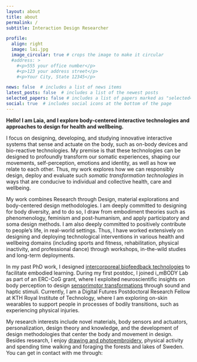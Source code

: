 ```yaml
---
layout: about
title: about
permalink: /
subtitle: Interaction Design Researcher

profile:
  align: right
  image: lai.jpg
  image_circular: true # crops the image to make it circular
  #address: >
    #<p>555 your office number</p>
    #<p>123 your address street</p>
    #<p>Your City, State 12345</p>

news: false  # includes a list of news items
latest_posts: false  # includes a list of the newest posts
selected_papers: false # includes a list of papers marked as "selected={true}"
social: true  # includes social icons at the bottom of the page
---
```


**Hello! I am Laia, and I explore body-centered interactive technologies and approaches to design for health and wellbeing.**

I focus on designing, developing, and studying innovative interactive systems that sense and actuate on the body, such as on-body devices and bio-reactive technologies. My premise is that these technologies can be designed to profoundly transform our somatic experiences, shaping our movements, self-perception, emotions and identity, as well as how we relate to each other. Thus, my work explores how we can responsibly design, deploy and evaluate such _somatic transformation technologies_ in ways that are conducive to individual and collective health, care and wellbeing.

My work combines Research through Design, material explorations and body-centered design methodologies. I am deeply committed to designing for body diversity, and to do so, I draw from embodiment theories such as phenomenology, feminism and post-humanism, and apply participatory and soma design methods. I am also deeply committed to positively contribute to people’s life, in real-world settings. Thus, I have worked extensively on designing and deploying technological interventions in various health and wellbeing domains (including sports and fitness, rehabilitation, physical inactivity, and professional dance) through workshops, in-the-wild studies and long-term deployments.

In my past PhD work, I designed [intercorporeal biofeedback technologies](https://dl.acm.org/doi/10.1145/3582428) to facilitate embodied learning. During my first postdoc, I joined i_mBODY Lab as part of an ERC-CoG grant, where I exploited neuroscientific insights on body perception to design [sensorimotor transformations](https://dl.acm.org/doi/abs/10.1145/3623509.3633373) through sound and haptic stimuli. Currently, I am a Digital Futures Postdoctoral Research Fellow at KTH Royal Institute of Technology, where I am exploring on-skin wearables to support people in processes of bodily transitions, such as experiencing physical injuries. 

My research interests include novel materials, body sensors and actuators, personalization, design theory and knowledge, and the development of design methodologies that center the body and movement in design. Besides research, I enjoy [drawing and photoembroidery](https://www.instagram.com/laia.trmvdl/), physical activity and spending time walking and foraging the forests and lakes of Sweden. You can get in contact with me through:
